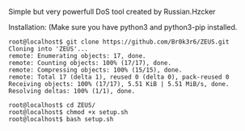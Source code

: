 Simple but very powerfull DoS tool created by Russian.Hzcker

Installation: (Make sure you have python3 and python3-pip installed.
```
root@localhost$ git clone https://github.com/Br0k3r6/ZEUS.git
Cloning into 'ZEUS'...
remote: Enumerating objects: 17, done.
remote: Counting objects: 100% (17/17), done.
remote: Compressing objects: 100% (15/15), done.
remote: Total 17 (delta 1), reused 0 (delta 0), pack-reused 0
Receiving objects: 100% (17/17), 5.51 KiB | 5.51 MiB/s, done.
Resolving deltas: 100% (1/1), done.

root@localhost$ cd ZEUS/
root@localhost$ chmod +x setup.sh
root@localhost$ bash setup.sh
```
